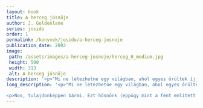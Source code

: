 ```yaml
---
layout: book
title: A herceg jósnője
author: J. Goldenlane
series: josido
order: 1
permalink: /konyvek/josido/a-herceg-josnoje
publication_date: 2003
image: 
 path: /assets/images/a-herceg-josnoje/herceg_0_medium.jpg
 height: 500
 width: 313
 alt: A herceg jósnője
description: '<p>"Mi ne létezhetne egy világban, ahol egyes őrültek íjjal felszerelve vadásznak a mit sem sejtő kultúrantropológusra?"</p>'
long_description: '<p>"Mi ne létezhetne egy világban, ahol egyes őrültek íjjal felszerelve vadásznak a mit sem sejtő kultúrantropológusra?"</p>

<p>Nos, tulajdonképpen bármi. Ezt hősnőnk (éppúgy mint a fent említett nyílvesszőket) a saját bőrén tapasztalja, miután véletlenül lemarad a hazafelé tartó hajóról, és egy hosszú esztendőre az otthon mesésnek tartott Szithanban ragad. Ez idő alatt jósnőként szélhámoskodik egy hercegi udvarban, meglopja az isteneket, részt vesz pár merényletben, mint alany és mint tudományos megfigyelő egyaránt, de főként jegyzetel, mint azt egy lelkiismeretes irodalomtörténésztől el is lehet várni.</p>'
---
```


